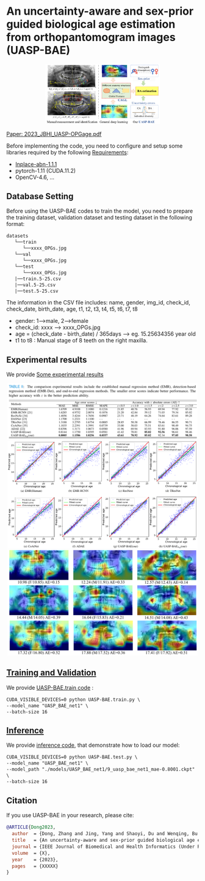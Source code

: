 # An uncertainty-aware and sex-prior guided biological age estimation from orthopantomogram images (UASP-BAE)
<center>
<img src='.\demo\UASP-BAE-0.png', width='300'>
</center>

[Paper: 2023_JBHI_UASP-OPGage.pdf](https://ieeexplore.ieee.org/xpl/RecentIssue.jsp?punumber=6221020) 

Before implementing the code, you need to configure and setup some libraries required by the following [Requirements](requirements.txt):

* [Inplace-abn-1.1.1](https://github.com/mapillary/inplace_abn)
* pytorch-1.11 (CUDA.11.2)
* OpenCV-4.6, ...

## Database Setting
Before using the UASP-BAE codes to train the model, you need to prepare the training dataset, validation dataset and testing  dataset in the following format:
```
datasets
   └──train
      └──xxxx_OPGs.jpg
   └──val
      └──xxxx_OPGs.jpg
   └──test
      └──xxxx_OPGs.jpg
   |──train.5-25.csv
   |──val.5-25.csv
   |──test.5-25.csv
```
The information in the CSV file includes: name, gender, img_id, check_id, check_date, birth_date, age, t1, t2, t3, t4, t5, t6, t7, t8 
* gender: 1-->male, 2-->female
* check_id: xxxx -->  xxxx_OPGs.jpg
* age = (check_date - birth_date) / 365days  --> eg. 15.25634356 year old
* t1 to t8 : Manual stage of 8 teeth on the right maxilla.

## Experimental results
We provide [Some experimental results ]()
<center>
<img src='.\demo\result-1.png', width='500'>
<img src='.\demo\result-2.png', width='500'>
<img src='.\demo\result-3.png', width='500'>
</center>

## [Training and Validation](UASP-BAE.train.py)
We provide [UASP-BAE.train code](UASP-BAE.train.py) :
```
CUDA_VISIBLE_DEVICES=0 python UASP-BAE.train.py \
--model_name "UASP_BAE_net1" \
--batch-size 16
```

## [Inference](UASP-BAE.test.py)
We provide [inference code](UASP-BAE.test.py), that demonstrate how to load our
model:
```
CUDA_VISIBLE_DEVICES=0 python UASP-BAE.test.py \
--model_name "UASP_BAE_net1" \
--model_path "./models/UASP_BAE_net1/9_uasp_bae_net1_mae-0.8001.ckpt" \
--batch-size 16
```

## Citation
If you use UASP-BAE in your research, please cite:
```bibtex
@ARTICLE{Dong2023,
  author  = {Dong, Zhang and Jing, Yang and Shaoyi, Du and Wenqing, Bu and Yu-cheng Guo},
  title   = {An uncertainty-aware and sex-prior guided biological age estimation from orthopantomogram images},
  journal = {IEEE Journal of Biomedical and Health Informatics (Under Review R1)}, 
  volume  = {X},
  year    = {2023},
  pages   = {XXXXX}
}
```